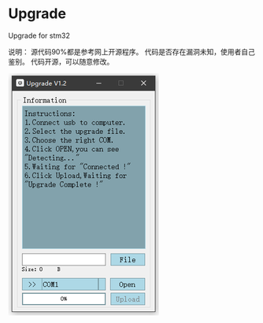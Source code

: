 # Upgrade
Upgrade for stm32

说明：
源代码90%都是参考网上开源程序。
代码是否存在漏洞未知，使用者自己鉴别。
代码开源，可以随意修改。


![image](https://github.com/XXY12138github/Upgrade/blob/main/jietu.png)

